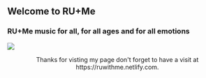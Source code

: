 ## Welcome to RU+Me
<h3>RU+Me music for all, for all ages and for all emotions</h3>
<img src="https://drive.google.com/uc?id=17ggmAUQ66_FQqczzzGlZW0B_KU11DqsL">
<p align="center"> Thanks for visting my page don't forget to have a visit at https://ruwithme.netlify.com.</p>



